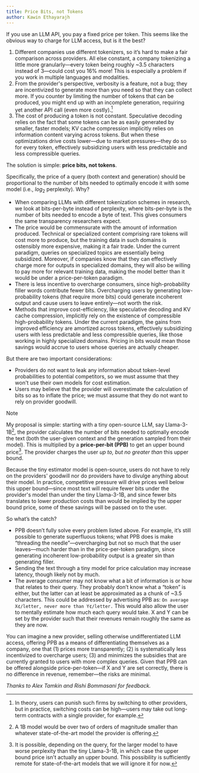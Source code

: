 ```yaml
---
title: Price Bits, not Tokens
author: Kawin Ethayarajh
---
```

If you use an LLM API, you pay a fixed price per token. This seems like the obvious way to charge for LLM access, but is it the best?
1. Different companies use different tokenizers, so it’s hard to make a fair comparison across providers. All else constant, a company tokenizing a little more granularly—every token being roughly ~3.5 characters instead of 3—could cost you 16% more! This is especially a problem if you work in multiple languages and modalities.
2. From the provider's perspective, verbosity is a feature, not a bug; they are incentivized to generate more than you need so that they can collect more. If you counter by limiting the number of tokens that can be produced, you might end up with an incomplete generation, requiring yet another API call (even more costly).[^1]
3. The cost of producing a token is not constant. Speculative decoding relies on the fact that some tokens can be as easily generated by smaller, faster models; KV cache compression implicitly relies on information content varying across tokens. But when these optimizations drive costs lower—due to market pressures—they do so for every token, effectively subsidizing users with less predictable and less compressible queries.

The solution is simple: **price bits, not tokens**.

Specifically, the price of a query (both context and generation) should be proportional to the number of bits needed to optimally encode it with some model (i.e., $log_2$ perplexity). Why?
- When comparing LLMs with different tokenization schemes in research, we look at bits-per-byte instead of perplexity, where bits-per-byte is the number of bits needed to encode a byte of text. This gives consumers the same transparency researchers expect.
- The price would be commensurate with the amount of information produced. Technical or specialized content comprising rare tokens will cost more to produce, but the training data in such domains is ostensibly more expensive, making it a fair trade. Under the current paradigm, queries on specialized topics are essentially being subsidized. Moreover, if companies know that they can effectively charge more for outputs in specialized domains, they will also be willing to pay more for relevant training data, making the model better than it would be under a price-per-token paradigm.
- There is less incentive to overcharge consumers, since high-probability filler words contribute fewer bits. Overcharging users by generating low-probability tokens (that require more bits) could generate incoherent output and cause users to leave entirely—not worth the risk.
- Methods that improve cost-efficiency, like speculative decoding and KV cache compression, implicitly rely on the existence of compressible high-probability tokens. Under the current paradigm, the gains from improved efficiency are amortized across tokens, effectively subsidizing users with less predictable and less compressible queries, like those working in highly specialized domains. Pricing in bits would mean those savings would accrue to users whose queries are actually cheaper.

But there are two important considerations:
- Providers do not want to leak any information about token-level probabilities to potential competitors, so we must assume that they won't use their own models for cost estimation.
- Users may believe that the provider will overestimate the calculation of bits so as to inflate the price; we must assume that they do not want to rely on provider goodwill.

> [!NOTE]
> My proposal is simple: starting with a tiny open-source LLM, say Llama-3-1B[^2], the provider calculates the number of bits needed to optimally encode the text (both the user-given context and the generation sampled from their model). This is multiplied by a **price-per-bit (PPB)** to get an upper bound price[^3]. The provider charges the user *up to, but no greater than* this upper bound. 

Because the tiny estimator model is open-source, users do not have to rely on the providers' goodwill nor do providers have to divulge anything about their model. In practice, competitive pressure will drive prices well below this upper bound—since most text will require fewer bits under the provider's model than under the tiny Llama-3-1B, and since fewer bits translates to lower production costs than would be implied by the upper bound price, some of these savings will be passed on to the user.

So what’s the catch?
- PPB doesn’t fully solve every problem listed above. For example, it’s still possible to generate superfluous tokens; what PPB does is make “threading the needle”—overcharging but not so much that the user leaves—much harder than in the price-per-token paradigm, since generating incoherent low-probability output is a greater sin than generating filler. 
- Sending the text through a tiny model for price calculation may increase latency, though likely not by much.
- The average consumer may not know what a bit of information is or how that relates to their query. They probably don’t know what a “token” is either, but the latter can at least be approximated as a chunk of ~3.5 characters. This could be addressed by advertising PPB as: `On average X¢/letter, never more than Y¢/letter.` This would also allow the user to mentally estimate how much each query would take. X and Y can be set by the provider such that their revenues remain roughly the same as they are now.

You can imagine a new provider, selling otherwise undifferentiated LLM access, offering PPB as a means of differentiating themselves as a company, one that (1) prices more transparently; (2) is systematically less incentivized to overcharge users; (3) and minimizes the subsidies that are currently granted to users with more complex queries. Given that PPB can be offered alongside price-per-token—if X and Y are set correctly, there is no difference in revenue, remember—the risks are minimal.

*Thanks to Alex Tamkin and Rishi Bommasani for feedback.*

[^1]: In theory, users can punish such firms by switching to other providers, but in practice, switching costs can be high—users may take out long-term contracts with a single provider, for example.

[^2]: A 1B model would be over two of orders of magnitude smaller than whatever state-of-the-art model the provider is offering.

[^3]: It is possible, depending on the query, for the larger model to have worse perplexity than the tiny Llama-3-1B, in which case the upper bound price isn't actually an upper bound. This possibility is sufficiently remote for state-of-the-art models that we will ignore it for now.
